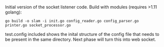 Initial version of the socket listener code.
Build with modules (requires >1.11 golang):

`go build -o slam -i init.go config_reader.go config_parser.go printer.go socket_processor.go`

test.config included shows the inital structure of the config file that needs to be present in the same directory.
Next phase will turn this into web socket.
